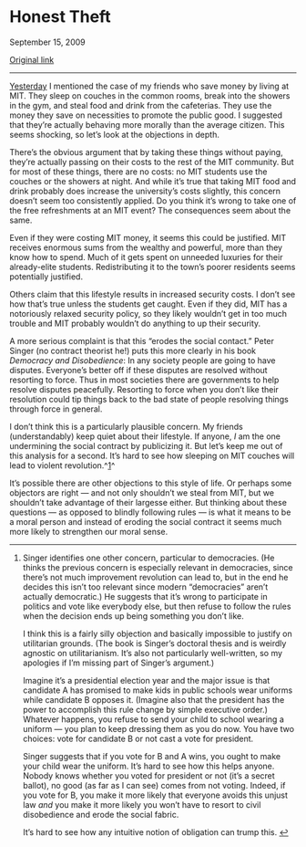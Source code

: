 Honest Theft
============

September 15, 2009

[Original link](http://www.aaronsw.com/weblog/honesttheft)

* * * * *

[Yesterday](http://www.aaronsw.com/weblog/ethics) I mentioned the case
of my friends who save money by living at MIT. They sleep on couches in
the common rooms, break into the showers in the gym, and steal food and
drink from the cafeterias. They use the money they save on necessities
to promote the public good. I suggested that they’re actually behaving
more morally than the average citizen. This seems shocking, so let’s
look at the objections in depth.

There’s the obvious argument that by taking these things without paying,
they’re actually passing on their costs to the rest of the MIT
community. But for most of these things, there are no costs: no MIT
students use the couches or the showers at night. And while it’s true
that taking MIT food and drink probably does increase the university’s
costs slightly, this concern doesn’t seem too consistently applied. Do
you think it’s wrong to take one of the free refreshments at an MIT
event? The consequences seem about the same.

Even if they were costing MIT money, it seems this could be justified.
MIT receives enormous sums from the wealthy and powerful, more than they
know how to spend. Much of it gets spent on unneeded luxuries for their
already-elite students. Redistributing it to the town’s poorer residents
seems potentially justified.

Others claim that this lifestyle results in increased security costs. I
don’t see how that’s true unless the students get caught. Even if they
did, MIT has a notoriously relaxed security policy, so they likely
wouldn’t get in too much trouble and MIT probably wouldn’t do anything
to up their security.

A more serious complaint is that this “erodes the social contact.” Peter
Singer (no contract theorist he!) puts this more clearly in his book
*Democracy and Disobedience*: In any society people are going to have
disputes. Everyone’s better off if these disputes are resolved without
resorting to force. Thus in most societies there are governments to help
resolve disputes peacefully. Resorting to force when you don’t like
their resolution could tip things back to the bad state of people
resolving things through force in general.

I don’t think this is a particularly plausible concern. My friends
(understandably) keep quiet about their lifestyle. If anyone, *I* am the
one undermining the social contract by publicizing it. But let’s keep me
out of this analysis for a second. It’s hard to see how sleeping on MIT
couches will lead to violent revolution.^[1](#fn:d)^

It’s possible there are other objections to this style of life. Or
perhaps some objectors are right — and not only shouldn’t we steal from
MIT, but we shouldn’t take advantage of their largesse either. But
thinking about these questions — as opposed to blindly following rules —
is what it means to be a moral person and instead of eroding the social
contract it seems much more likely to strengthen our moral sense.

* * * * *

1.  Singer identifies one other concern, particular to democracies. (He
    thinks the previous concern is especially relevant in democracies,
    since there’s not much improvement revolution can lead to, but in
    the end he decides this isn’t too relevant since modern
    “democracies” aren’t actually democratic.) He suggests that it’s
    wrong to participate in politics and vote like everybody else, but
    then refuse to follow the rules when the decision ends up being
    something you don’t like.

    I think this is a fairly silly objection and basically impossible to
    justify on utilitarian grounds. (The book is Singer’s doctoral
    thesis and is weirdly agnostic on utilitarianism. It’s also not
    particularly well-written, so my apologies if I’m missing part of
    Singer’s argument.)

    Imagine it’s a presidential election year and the major issue is
    that candidate A has promised to make kids in public schools wear
    uniforms while candidate B opposes it. (Imagine also that the
    president has the power to accomplish this rule change by simple
    executive order.) Whatever happens, you refuse to send your child to
    school wearing a uniform — you plan to keep dressing them as you do
    now. You have two choices: vote for candidate B or not cast a vote
    for president.

    Singer suggests that if you vote for B and A wins, you ought to make
    your child wear the uniform. It’s hard to see how this helps anyone.
    Nobody knows whether you voted for president or not (it’s a secret
    ballot), no good (as far as I can see) comes from not voting.
    Indeed, if you vote for B, you make it more likely that everyone
    avoids this unjust law *and* you make it more likely you won’t have
    to resort to civil disobedience and erode the social fabric.

    It’s hard to see how any intuitive notion of obligation can trump
    this. [↩](#fnref:d)


